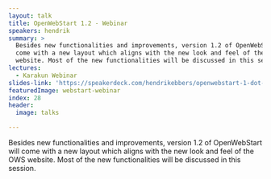 ```yaml
---
layout: talk
title: OpenWebStart 1.2 - Webinar
speakers: hendrik
summary: >
  Besides new functionalities and improvements, version 1.2 of OpenWebStart will
  come with a new layout which aligns with the new look and feel of the OWS
  website. Most of the new functionalities will be discussed in this session.
lectures:
  - Karakun Webinar
slides-link: 'https://speakerdeck.com/hendrikebbers/openwebstart-1-dot-2-0-webinar'
featuredImage: webstart-webinar
index: 28
header:
  image: talks

---
```


Besides new functionalities and improvements, version 1.2 of OpenWebStart will come with a new layout which aligns with the new look and feel of the OWS website. Most of the new functionalities will be discussed in this session.
